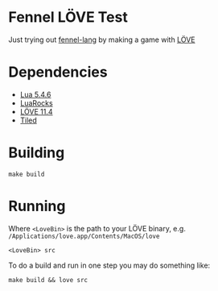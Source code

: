 # Fennel LÖVE Test

Just trying out [fennel-lang](https://fennel-lang.org/)
by making a game with [LÖVE](https://love2d.org/)

# Dependencies

* [Lua 5.4.6](https://www.lua.org/ftp/)
* [LuaRocks](https://github.com/luarocks/luarocks/wiki/Download#installing)
* [LÖVE 11.4](https://github.com/love2d/love/releases)
* [Tiled](https://www.mapeditor.org/)

# Building

```
make build
```

# Running 

Where `<LoveBin>` is the path to your LÖVE binary, e.g. `/Applications/love.app/Contents/MacOS/love`

```
<LoveBin> src
```

To do a build and run in one step you may do something like:
```
make build && love src
```





